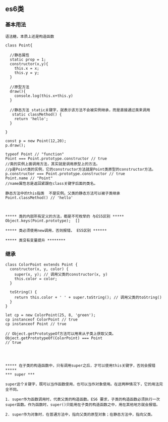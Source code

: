 ## es6类

### 基本用法

    语法糖，本质上还是构造函数
    
    class Point{
    
      //静态属性
      static prop = 1;
      constructor(x,y){
        this.x = x;
        this.y = y;
      }
      
      //原型方法
      draw(){
        console.log(this.x+this.y) 
      }
      
      //静态方法 static关键字，就表示该方法不会被实例继承，而是直接通过类来调用
       static classMethod() {
        return 'hello';
      }
      
    }
    
    const p = new Point(12,20);
    p.draw();
    
    typeof Point // "function"
    Point === Point.prototype.constructor // true
    //类的实例上面调用方法，其实就是调用原型上的方法。
    //p是Point类的实例，它的constructor方法就是Point类原型的constructor方法。
    p.constructor === Point.prototype.constructor // true
    Point.name // "Point"
    //name属性总是返回紧跟在class关键字后面的类名。
    
    静态方法中的this指类  不是实例。父类的静态方法可以被子类继承
    Point.classMethod() // 'hello'

    
    
    ***** 类的内部所有定义的方法，都是不可枚举的 与ES5区别 *****
    Object.keys(Point.prototype);  []
    
    ***** 类必须使用new调用，否则报错， ES5区别 ******
    
    ***** 类没有变量提升 ********
    
### 继承

    class ColorPoint extends Point {
      constructor(x, y, color) {
        super(x, y); // 调用父类的constructor(x, y)
        this.color = color;
      }

      toString() {
        return this.color + ' ' + super.toString(); // 调用父类的toString()
      }
    }
    
    let cp = new ColorPoint(25, 8, 'green');
    cp instanceof ColorPoint // true
    cp instanceof Point // true
    
    // Object.getPrototypeOf方法可以用来从子类上获取父类。
    Object.getPrototypeOf(ColorPoint) === Point
    // true 
    
    

    
    ***** 在子类的构造函数中，只有调用super之后，才可以使用this关键字，否则会报错 *****
    *** super ***
    
    super这个关键字，既可以当作函数使用，也可以当作对象使用。在这两种情况下，它的用法完全不同。

    1. super作为函数调用时，代表父类的构造函数。ES6 要求，子类的构造函数必须执行一次super函数。作为函数时，super()只能用在子类的构造函数之中，用在其他地方就会报错。
    
    2. super作为对象时，在普通方法中，指向父类的原型对象；在静态方法中，指向父类。

